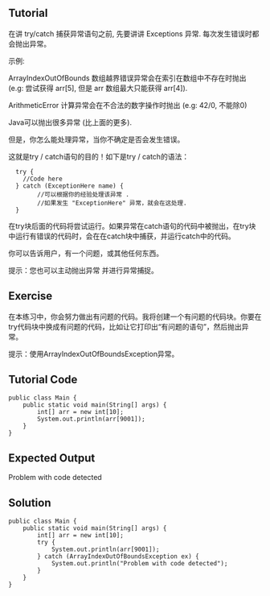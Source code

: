 ﻿Tutorial
--------

在讲 try/catch 捕获异常语句之前, 先要讲讲 Exceptions 异常. 每次发生错误时都会抛出异常。

示例:

ArrayIndexOutOfBounds 数组越界错误异常会在索引在数组中不存在时抛出 (e.g: 尝试获得 arr[5],
但是 arr 数组最大只能获得 arr[4]).

ArithmeticError 计算异常会在不合法的数字操作时抛出 (e.g: 42/0, 不能除0)

Java可以抛出很多异常 (比上面的更多).

但是，你怎么能处理异常，当你不确定是否会发生错误。

这就是try / catch语句的目的！如下是try / catch的语法：

            
      try {
        //Code here
      } catch (ExceptionHere name) {
            //可以根据你的经验处理该异常 .
            //如果发生 "ExceptionHere" 异常，就会在这处理.
      }
    
    
在try块后面的代码将尝试运行。如果异常在catch语句的代码中被抛出，在try块中运行有错误的代码时，会在在catch块中捕获，并运行catch中的代码。

你可以告诉用户，有一个问题，或其他任何东西。

提示：您也可以主动抛出异常 并进行异常捕捉。

Exercise
--------
在本练习中，你会努力做出有问题的代码。我将创建一个有问题的代码块。你要在try代码块中换成有问题的代码，比如让它打印出“有问题的语句”，然后抛出异常。

提示：使用ArrayIndexOutOfBoundsException异常。

Tutorial Code
-------------
    public class Main {
        public static void main(String[] args) {
            int[] arr = new int[10];
            System.out.println(arr[9001]);
        }
    }
Expected Output
---------------
Problem with code detected

Solution
--------
    public class Main {
        public static void main(String[] args) {
            int[] arr = new int[10];
            try {
                System.out.println(arr[9001]);
            } catch (ArrayIndexOutOfBoundsException ex) {
                System.out.println("Problem with code detected");
            }
        }
    }
